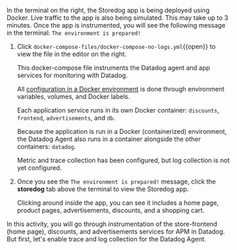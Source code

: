 In the terminal on the right, the Storedog app is being deployed using Docker. Live traffic to the app is also being simulated. This may take up to 3 minutes. Once the app is instrumented, you will see the following message in the terminal: `The environment is prepared!`

1. Click `docker-compose-files/docker-compose-no-logs.yml`{{open}} to view the file in the editor on the right. 

     This docker-compose file instruments the Datadog agent and app services for monitoring with Datadog. 
     
     All <a href="https://docs.datadoghq.com/agent/docker/?tab=standard" target="_datadog">configuration in a Docker environment</a> is done through environment variables, volumes, and Docker labels.

     Each application service runs in its own Docker container: `discounts`, `frontend`, `advertisements`, and `db`.

     Because the application is run in a Docker (containerized) environment, the Datadog Agent also runs in a container alongside the other containers: `datadog`. 

     Metric and trace collection has been configured, but log collection is not yet configured.

2. Once you see the `The environment is prepared!` message, click the **storedog** tab above the terminal to view the Storedog app. 

     Clicking around inside the app, you can see it includes a home page, product pages, advertisements, discounts, and a shopping cart. 

In this activity, you will go through instrumentation of the  store-frontend (home page), discounts, and advertisements services for APM in Datadog. But first, let's enable trace and log collection for the Datadog Agent.